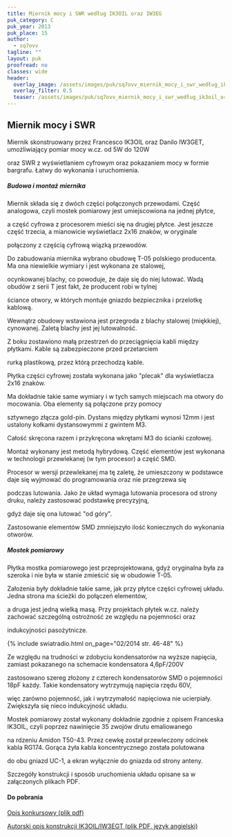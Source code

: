 ```yaml
---
title: Miernik mocy i SWR według IK3OIL oraz IW3EG
puk_category: C
puk_year: 2013
puk_place: 15
author: 
  - sq7ovv
tagline: ""
layout: puk
proofread: no
classes: wide
header:
  overlay_image: /assets/images/puk/sq7ovv_miernik_mocy_i_swr_według_ik3oil_oraz_iw3eg.jpg
  overlay_filter: 0.5
  teaser: /assets/images/puk/sq7ovv_miernik_mocy_i_swr_według_ik3oil_oraz_iw3eg.jpg
---
```






 







Miernik mocy i SWR
------------------





 Miernik skonstruowany przez Francesco IK3OIL oraz Danilo IW3GET, umożliwiający pomiar mocy w.cz. od 5W do 120W

 oraz SWR z wyświetlaniem cyfrowym oraz pokazaniem mocy w formie bargrafu. Łatwy do wykonania i uruchomienia.




##### Budowa i montaż miernika




 Miernik składa się z dwóch części połączonych przewodami. Część analogowa, czyli mostek pomiarowy jest umiejscowiona na jednej płytce,

 a część cyfrowa z procesorem mieści się na drugiej płytce. Jest jeszcze część trzecia, a mianowicie wyświetlacz 2x16 znaków, w oryginale

 połączony z częścią cyfrową wiązką przewodów.






 Do zabudowania miernika wybrano obudowę T-05 polskiego producenta. Ma ona niewielkie wymiary i jest wykonana ze stalowej,

 ocynkowanej blachy, co powoduje, że daje się do niej lutować. Wadą obudów z serii T jest fakt, że producent robi w tylnej

 ściance otwory, w których montuje gniazdo bezpiecznika i przelotkę kablową.






 Wewnątrz obudowy wstawiona jest przegroda z blachy stalowej (miękkiej), cynowanej. Zaletą blachy jest jej lutowalność.

 Z boku zostawiono małą przestrzeń do przeciągnięcia kabli między płytkami. Kable są zabezpieczone przed przetarciem

 rurką plastikową, przez którą przechodzą kable.






 Płytka części cyfrowej została wykonana jako "plecak" dla wyświetlacza 2x16 znaków.

 Ma dokładnie takie same wymiary i w tych samych miejscach ma otwory do mocowania. Oba elementy są połączone przy pomocy

 sztywnego złącza gold-pin. Dystans między płytkami wynosi 12mm i jest ustalony kołkami dystansowymmi z gwintem M3.

 Całość skręcona razem i przykręcona wkrętami M3 do ścianki czołowej.






 Montaż wykonany jest metodą hybrydową. Część elementów jest wykonana w technologii przewlekanej (w tym procesor) a część SMD.

 Procesor w wersji przewlekanej ma tę zaletę, że umieszczony w podstawce daje się wyjmować do programowania oraz nie przegrzewa się

 podczas lutowania. Jako że układ wymaga lutowania procesora od strony druku, należy zastosować podstawkę precyzyjną,

 gdyż daje się ona lutować "od góry".






 Zastosowanie elementów SMD zmniejszyło ilość koniecznych do wykonania otworów.




##### Mostek pomiarowy




Płytka mostka pomiarowego jest przeprojektowana, gdyż oryginalna była za szeroka i nie była w stanie zmieścić się w obudowie T-05.

Założenia były dokładnie takie same, jak przy płytce części cyfrowej układu. Jedna strona ma ścieżki do połączeń elementów,

 a druga jest jedną wielką masą. Przy projektach płytek w.cz. należy zachować szczególną ostrożność ze względu na pojemności oraz

 indukcyjności pasożytnicze.



{% include swiatradio.html on_page="02/2014 str. 46-48" %}


 Ze względu na trudności w zdobyciu kondensatorów na wyższe napięcia, zamiast pokazanego na schemacie kondensatora 4,6pF/200V

 zastosowano szereg złożony z czterech kondensatorów SMD o pojemności 18pF każdy. Takie kondensatory wytrzymują napięcia rzędu 60V,

 więc zarówno pojemność, jak i wytrzymałość napięciowa nie ucierpiały. Zwiększyła się nieco indukcyjność układu.






Mostek pomiarowy został wykonany dokładnie zgodnie z opisem Franceska IK3OIL, czyli poprzez nawinięcie 35 zwojów drutu emaliowanego

na rdzeniu Amidon T50-43. Przez cewkę został przewleczony odcinek kabla RG174. Gorąca żyła kabla koncentrycznego została polutowana

do obu gniazd UC-1, a ekran wyłącznie do gniazda od strony anteny.






Szczegóły konstrukcji i sposób uruchomienia układu opisane sa w załączonych plikach PDF.





#### Do pobrania

[Opis konkursowy (plik pdf)](/assets/bin/SQ7OVV_Miernik-mocy-SWR-IK3OIL.pdf)

[Autorski opis konstrukcji IK3OIL/IW3EGT (plik PDF, język angielski)](/assets/bin/SQ7OVV_IK3OIL-SWR-meter.pdf)






 





 


